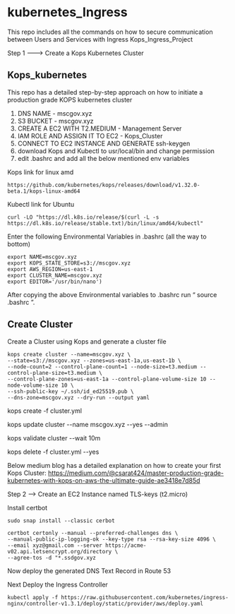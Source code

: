 # kubernetes_Ingress
This repo includes all the commands on how to secure communication between Users and Services with Ingress
Kops_Ingress_Project

Step 1 ---> Create a Kops Kubernetes Cluster

## Kops_kubernetes
This repo has a detailed step-by-step approach on how to initiate a production grade KOPS kubernetes cluster

1. DNS NAME - mscgov.xyz
2. S3 BUCKET - mscgov.xyz
3. CREATE A EC2 WITH T2.MEDIUM - Management Server
4. IAM ROLE AND ASSIGN IT TO EC2  -  Kops_Cluster
5. CONNECT TO  EC2 INSTANCE AND GENERATE ssh-keygen  
6. download Kops and Kubectl to usr/local/bin and change permission 
7. edit .bashrc and add all the below mentioned env variables

Kops link for linux amd 
```
https://github.com/kubernetes/kops/releases/download/v1.32.0-beta.1/kops-linux-amd64
```
Kubectl link for Ubuntu
```
curl -LO "https://dl.k8s.io/release/$(curl -L -s https://dl.k8s.io/release/stable.txt)/bin/linux/amd64/kubectl"
```

Enter the following Environmental Variables in .bashrc (all the way to bottom)

```
export NAME=mscgov.xyz
export KOPS_STATE_STORE=s3://mscgov.xyz
export AWS_REGION=us-east-1
export CLUSTER_NAME=mscgov.xyz
export EDITOR='/usr/bin/nano')
```

After copying the above Environmental variables to .bashrc run “ source .bashrc ”.

## Create Cluster
Create a Cluster using Kops and generate a cluster file 

```
kops create cluster --name=mscgov.xyz \
--state=s3://mscgov.xyz --zones=us-east-1a,us-east-1b \
--node-count=2 --control-plane-count=1 --node-size=t3.medium --control-plane-size=t3.medium \
--control-plane-zones=us-east-1a --control-plane-volume-size 10 --node-volume-size 10 \
--ssh-public-key ~/.ssh/id_ed25519.pub \
--dns-zone=mscgov.xyz --dry-run --output yaml
```

kops create -f cluster.yml

kops update cluster --name mscgov.xyz --yes --admin

kops validate cluster --wait 10m

kops delete -f cluster.yml  --yes


Below medium blog has a detailed explanation on how to create your first Kops Cluster:
https://medium.com/@csarat424/master-production-grade-kubernetes-with-kops-on-aws-the-ultimate-guide-ae3418e7d85d

Step 2 --> Create an EC2 Instance named TLS-keys (t2.micro)

Install certbot

```
sudo snap install --classic cerbot
```
```
certbot certonly --manual --preferred-challenges dns \
--manual-public-ip-logging-ok --key-type rsa --rsa-key-size 4096 \
--email xyz@gmail.com --server https://acme-v02.api.letsencrypt.org/directory \
--agree-tos -d "*.ssdgov.xyz
```

Now deploy the generated DNS Text Record in Route 53

Next Deploy the Ingress Controller

```
kubectl apply -f https://raw.githubusercontent.com/kubernetes/ingress-nginx/controller-v1.3.1/deploy/static/provider/aws/deploy.yaml
```

